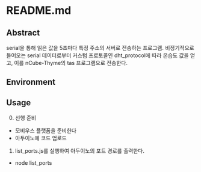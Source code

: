 # README.md

## Abstract

serial을 통해 읽은 값을 5초마다 특정 주소의 서버로 전송하는 프로그램. 비정기적으로 들어오는 serial 데이터로부터 커스텀 프로토콜인 dht_protocol에 따라 온습도 값을 얻고, 이를 nCube-Thyme의 tas 프로그램으로 전송한다.

## Environment

## Usage

0. 선행 준비
  - 모비우스 플랫폼을 준비한다
  - 아두이노에 코드 업로드
1. list_ports.js를 실행하여 아두이노의 포트 경로를 출력한다.
  - node list_ports
